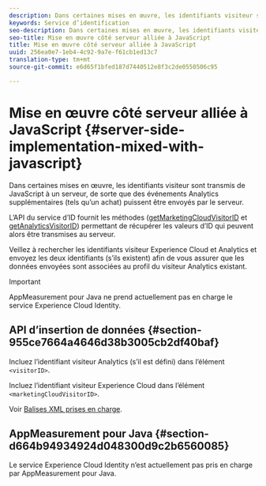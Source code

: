 ```yaml
---
description: Dans certaines mises en œuvre, les identifiants visiteur sont transmis de JavaScript à un serveur, de sorte que des événements Analytics supplémentaires (tels qu’un achat) puissent être envoyés par le serveur.
keywords: Service d’identification
seo-description: Dans certaines mises en œuvre, les identifiants visiteur sont transmis de JavaScript à un serveur, de sorte que des événements Analytics supplémentaires (tels qu’un achat) puissent être envoyés par le serveur.
seo-title: Mise en œuvre côté serveur alliée à JavaScript
title: Mise en œuvre côté serveur alliée à JavaScript
uuid: 256ea0e7-1eb4-4c92-9a7e-f61cb1ed13c7
translation-type: tm+mt
source-git-commit: e6d65f1bfed187d7440512e8f3c2de0550506c95

---
```



# Mise en œuvre côté serveur alliée à JavaScript {#server-side-implementation-mixed-with-javascript}

Dans certaines mises en œuvre, les identifiants visiteur sont transmis de JavaScript à un serveur, de sorte que des événements Analytics supplémentaires (tels qu’un achat) puissent être envoyés par le serveur.

L’API du service d’ID fournit les méthodes ([getMarketingCloudVisitorID](../../library/get-set/getmcvid.md) et [getAnalyticsVisitorID](../../library/get-set/getanalyticsvisitorid.md)) permettant de récupérer les valeurs d’ID qui peuvent alors être transmises au serveur.

Veillez à rechercher les identifiants visiteur Experience Cloud et Analytics et envoyez les deux identifiants (s’ils existent) afin de vous assurer que les données envoyées sont associées au profil du visiteur Analytics existant.

>[!IMPORTANT]
>
>AppMeasurement pour Java ne prend actuellement pas en charge le service Experience Cloud Identity.

## API d’insertion de données {#section-955ce7664a4646d38b3005cb2df40baf}

Incluez l’identifiant visiteur Analytics (s’il est défini) dans l’élément `<visitorID>`.

Incluez l’identifiant visiteur Experience Cloud dans l’élément `<marketingCloudVisitorID>`.

Voir [Balises XML prises en charge](https://marketing.adobe.com/developer/en_US/documentation/data-insertion/r-supported-tags).

## AppMeasurement pour Java {#section-d664b94934924d048300d9c2b6560085}

Le service Experience Cloud Identity n’est actuellement pas pris en charge par AppMeasurement pour Java.
